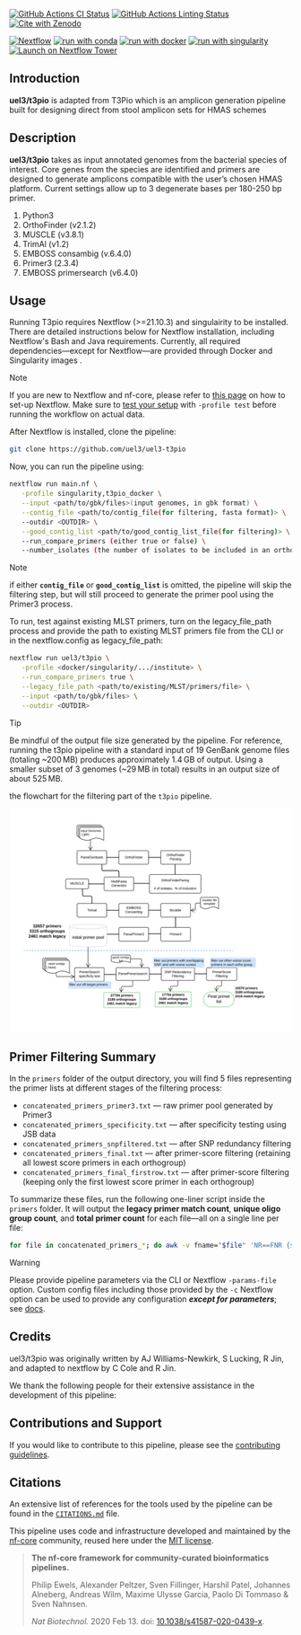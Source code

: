 [![GitHub Actions CI Status](https://github.com/uel3/t3pio/workflows/nf-core%20CI/badge.svg)](https://github.com/uel3/t3pio/actions?query=workflow%3A%22nf-core+CI%22)
[![GitHub Actions Linting Status](https://github.com/uel3/t3pio/workflows/nf-core%20linting/badge.svg)](https://github.com/uel3/t3pio/actions?query=workflow%3A%22nf-core+linting%22)[![Cite with Zenodo](http://img.shields.io/badge/DOI-10.5281/zenodo.XXXXXXX-1073c8?labelColor=000000)](https://doi.org/10.5281/zenodo.XXXXXXX)

[![Nextflow](https://img.shields.io/badge/nextflow%20DSL2-%E2%89%A523.04.0-23aa62.svg)](https://www.nextflow.io/)
[![run with conda](http://img.shields.io/badge/run%20with-conda-3EB049?labelColor=000000&logo=anaconda)](https://docs.conda.io/en/latest/)
[![run with docker](https://img.shields.io/badge/run%20with-docker-0db7ed?labelColor=000000&logo=docker)](https://www.docker.com/)
[![run with singularity](https://img.shields.io/badge/run%20with-singularity-1d355c.svg?labelColor=000000)](https://sylabs.io/docs/)
[![Launch on Nextflow Tower](https://img.shields.io/badge/Launch%20%F0%9F%9A%80-Nextflow%20Tower-%234256e7)](https://tower.nf/launch?pipeline=https://github.com/uel3/t3pio)

## Introduction

**uel3/t3pio** is adapted from T3Pio which is an amplicon generation pipeline built for designing direct from stool amplicon sets for HMAS schemes

## Description

**uel3/t3pio** takes as input annotated genomes from the bacterial species of interest. Core genes from the species are identified and primers are designed to generate amplicons compatible with the user’s chosen HMAS platform. Current settings allow up to 3 degenerate bases per 180-250 bp primer.
<!-- TODO nf-core:
   Complete this sentence with a 2-3 sentence summary of what types of data the pipeline ingests, a brief overview of the
   major pipeline sections and the types of output it produces. You're giving an overview to someone new
   to nf-core here, in 15-20 seconds. For an example, see https://github.com/nf-core/rnaseq/blob/master/README.md#introduction
-->

<!-- TODO nf-core: Include a figure that guides the user through the major workflow steps. Many nf-core
     workflows use the "tube map" design for that. See https://nf-co.re/docs/contributing/design_guidelines#examples for examples.   -->
<!-- TODO nf-core: Fill in short bullet-pointed list of the default steps in the pipeline -->

1. Python3 
2. OrthoFinder (v2.1.2)
3. MUSCLE (v3.8.1)
4. TrimAl (v1.2)
5. EMBOSS consambig (v.6.4.0)
6. Primer3 (2.3.4)
7. EMBOSS primersearch (v6.4.0)


## Usage

Running T3pio requires Nextflow (>=21.10.3) and singulairity to be installed. There are detailed instructions below for Nextflow installation, including Nextflow's Bash and Java requirements. Currently, all required dependencies—except for Nextflow—are provided through Docker and Singularity images .
> [!NOTE]
> If you are new to Nextflow and nf-core, please refer to [this page](https://nf-co.re/docs/usage/installation) on how to set-up Nextflow. Make sure to [test your setup](https://nf-co.re/docs/usage/introduction#how-to-run-a-pipeline) with `-profile test` before running the workflow on actual data.


After Nextflow is installed, clone the pipeline:  
```bash
git clone https://github.com/uel3/uel3-t3pio  
```

<!-- TODO nf-core: Describe the minimum required steps to execute the pipeline, e.g. how to prepare samplesheets.
     Explain what rows and columns represent. For instance (please edit as appropriate):

First, prepare a samplesheet with your input data that looks as follows:

`samplesheet.csv`:

```csv
sample,fastq_1,fastq_2
CONTROL_REP1,AEG588A1_S1_L002_R1_001.fastq.gz,AEG588A1_S1_L002_R2_001.fastq.gz
```

Each row represents a fastq file (single-end) or a pair of fastq files (paired end).

-->

Now, you can run the pipeline using:

<!-- TODO nf-core: update the following command to include all required parameters for a minimal example -->

```bash
nextflow run main.nf \
   -profile singularity,t3pio_docker \
   --input <path/to/gbk/files>(input genomes, in gbk format) \
   --contig_file <path/to/contig_file(for filtering, fasta format)> \
   --outdir <OUTDIR> \
   --good_contig_list <path/to/good_contig_list_file(for filtering)> \
   --run_compare_primers (either true or false) \
   --number_isolates (the number of isolates to be included in an orthogroup) \
```

> [!NOTE]   
> if either **```contig_file```** or **```good_contig_list```** is omitted, the pipeline will skip the filtering step, but will still proceed to generate the primer pool using the Primer3 process.     

To run, test against existing MLST primers, turn on the legacy_file_path process and provide the path to existing MLST primers file from the CLI or in the nextflow.config as legacy_file_path:

```bash
nextflow run uel3/t3pio \
   -profile <docker/singularity/.../institute> \
   --run_compare_primers true \
   --legacy_file_path <path/to/existing/MLST/primers/file> \
   --input <path/to/gbk/files> \
   --outdir <OUTDIR>
```
> [!TIP]  
>  Be mindful of the output file size generated by the pipeline. For reference, running the t3pio pipeline with a standard input of 19 GenBank genome files (totaling ~200 MB) produces approximately 1.4 GB of output. Using a smaller subset of 3 genomes (~29 MB in total) results in an output size of about 525 MB.   


the flowchart for the filtering part of the `t3pio` pipeline.  

<p align="center"><img src="t3pio_flowchart_full.svg" alt="t3pio_flowchart_full" width="600"></p>   

## Primer Filtering Summary

In the `primers` folder of the output directory, you will find 5 files representing the primer lists at different stages of the filtering process:

- `concatenated_primers_primer3.txt` — raw primer pool generated by Primer3  
- `concatenated_primers_specificity.txt` — after specificity testing using JSB data  
- `concatenated_primers_snpfiltered.txt` — after SNP redundancy filtering  
- `concatenated_primers_final.txt` — after primer-score filtering (retaining all lowest score primers in each orthogroup)  
- `concatenated_primers_final_firstrow.txt` — after primer-score filtering (keeping only the first lowest score primer in each orthogroup)  

To summarize these files, run the following one-liner script inside the `primers` folder. It will output the **legacy primer match count**, **unique oligo group count**, and **total primer count** for each file—all on a single line per file:

```bash
for file in concatenated_primers_*; do awk -v fname="$file" 'NR==FNR {seen[$1]; next} ($4 in seen) {count++} END {printf "%s: legacy_primer match = %d, ", fname, count}' "$file" /scicomp/groups/OID/NCEZID/DFWED/EDLB/projects/CIMS/HMAS_pilot/step_mothur/HMAS-QC-Pipeline2/Sal_v1.0.oligo; cut -f1 "$file" | cut -f1 -d 'p' | sort | uniq | wc -l | awk '{printf "oligo group = %d, ", $1}'; wc -l < "$file" | awk '{printf "total primer count = %d\n", $1}'; done  
```  


> [!WARNING]
> Please provide pipeline parameters via the CLI or Nextflow `-params-file` option. Custom config files including those provided by the `-c` Nextflow option can be used to provide any configuration _**except for parameters**_;
> see [docs](https://nf-co.re/usage/configuration#custom-configuration-files).

## Credits

uel3/t3pio was originally written by AJ Williams-Newkirk, S Lucking, R Jin, and adapted to nextflow by C Cole and R Jin. 

We thank the following people for their extensive assistance in the development of this pipeline:

<!-- TODO nf-core: If applicable, make list of people who have also contributed -->

## Contributions and Support

If you would like to contribute to this pipeline, please see the [contributing guidelines](.github/CONTRIBUTING.md).

## Citations

<!-- TODO nf-core: Add citation for pipeline after first release. Uncomment lines below and update Zenodo doi and badge at the top of this file. -->
<!-- If you use uel3/t3pio for your analysis, please cite it using the following doi: [10.5281/zenodo.XXXXXX](https://doi.org/10.5281/zenodo.XXXXXX) -->

<!-- TODO nf-core: Add bibliography of tools and data used in your pipeline -->

An extensive list of references for the tools used by the pipeline can be found in the [`CITATIONS.md`](CITATIONS.md) file.

This pipeline uses code and infrastructure developed and maintained by the [nf-core](https://nf-co.re) community, reused here under the [MIT license](https://github.com/nf-core/tools/blob/master/LICENSE).

> **The nf-core framework for community-curated bioinformatics pipelines.**
>
> Philip Ewels, Alexander Peltzer, Sven Fillinger, Harshil Patel, Johannes Alneberg, Andreas Wilm, Maxime Ulysse Garcia, Paolo Di Tommaso & Sven Nahnsen.
>
> _Nat Biotechnol._ 2020 Feb 13. doi: [10.1038/s41587-020-0439-x](https://dx.doi.org/10.1038/s41587-020-0439-x).
